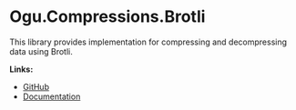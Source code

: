 # Ogu.Compressions.Brotli

This library provides implementation for compressing and decompressing data using Brotli.

**Links:**
- [GitHub](https://github.com/ogulcanturan/Ogu.Compressions)
- [Documentation](https://github.com/ogulcanturan/Ogu.Compressions#readme)